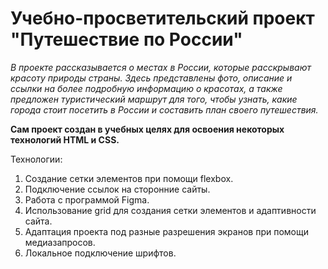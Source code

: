 # Учебно-просветительский проект "Путешествие по России"
*В проекте рассказывается о местах в России, которые расскрывают красоту природы страны. Здесь представлены фото, описание и ссылки на более подробную информацию о красотах, а также предложен туристический маршрут для того, чтобы узнать, какие города стоит посетить в России и составить план своего путешествия.* 

**Сам проект создан в учебных целях для освоения некоторых технологий HTML и CSS.** 

Технологии: 
1. Создание сетки элементов при помощи flexbox.
2. Подключение ссылок на сторонние сайты.
3. Работа с программой Figma.
4. Использование grid для создания сетки элементов и адаптивности сайта.
5. Адаптация проекта под разные разрешения экранов при помощи медиазапросов.
6. Локальное подключение шрифтов.